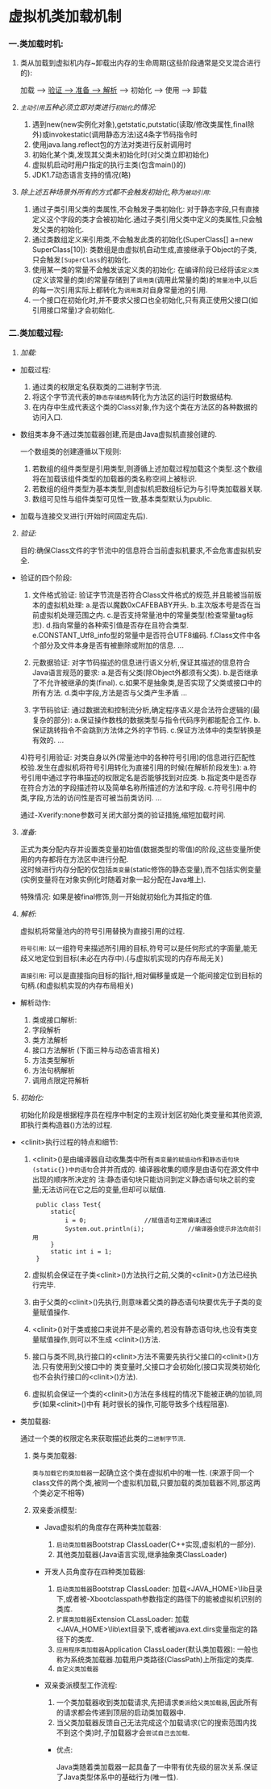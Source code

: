 # 虚拟机类加载机制
					
### 一.类加载时机:
  
1. 类从加载到虚拟机内存~卸载出内存的生命周期(这些阶段通常是交叉混合进行的):

    加载 --> [验证 -->  准备 -->  解析](这部分统称为连接) --> 初始化 --> 使用 --> 卸载
  
2. *`主动引用`五种必须立即对类进行`初始化`的情况:*

    1. 遇到new(new实例化对象),getstatic,putstatic(读取/修改类属性,final除外)或invokestatic(调用静态方法)这4条字节码指令时
    2. 使用java.lang.reflect包的方法对类进行反射调用时
    3. 初始化某个类,发现其父类未初始化时(对父类立即初始化)
    4. 虚拟机启动时用户指定的执行主类(包含main()的)
    5. JDK1.7动态语言支持的情况(略)
  

3. *除上述五种场景外所有的方式都不会触发初始化,称为`被动引用`:*

    1. 通过子类引用父类的类属性,不会触发子类初始化:
      对于静态字段,只有直接定义这个字段的类才会被初始化.通过子类引用父类中定义的类属性,只会触发父类的初始化.
    2. 通过类数组定义来引用类,不会触发此类的初始化(SuperClass[] a=new SuperClass[10]):
      类数组是由虚拟机自动生成,直接继承于Object的子类,只会触发`[SuperClass`的初始化.
    3. 使用某一类的常量不会触发该定义类的初始化:
      在编译阶段已经将该`定义类`(定义该常量的类)的常量存储到了`调用类`(调用此常量的类)的`常量池`中,以后的每一次引用实际上都转化为`调用类`对自身常量池的引用.
    4.  一个接口在初始化时,并不要求父接口也全初始化,只有真正使用父接口(如引用接口常量)才会初始化.



### 二.类加载过程:

1. *加载:*

  + 加载过程:

    1) 通过类的权限定名获取类的二进制字节流.
    2) 将这个字节流代表的`静态存储结构`转化为方法区的运行时数据结构.
    3) 在内存中生成代表这个类的Class对象,作为这个类在方法区的各种数据的访问入口.
      
  + 数组类本身不通过类加载器创建,而是由Java虚拟机直接创建的.

    一个数组类的创建遵循以下规则:

      1) 若数组的组件类型是引用类型,则遵循上述加载过程加载这个类型.这个数组将在加载该组件类型的加载器的类名称空间上被标识.
      2) 若数组的组件类型为基本类型,则虚拟机把数组标记为与引导类加载器关联.
      3) 数组可见性与组件类型可见性一致,基本类型默认为public.
    
  + 加载与连接交叉进行(开始时间固定先后).
  
2. *验证:*

    目的:确保Class文件的字节流中的信息符合当前虚拟机要求,不会危害虚拟机安全.
    
  + 验证的四个阶段:
    
      1) 文件格式验证:
        验证字节流是否符合Class文件格式的规范,并且能被当前版本的虚拟机处理:
          a.是否以魔数0xCAFEBABY开头.
          b.主次版本号是否在当前虚拟机处理范围之内.
          c.是否支持常量池中的常量类型(检查常量tag标志).
          d.指向常量的各种索引值是否存在且符合类型.
          e.CONSTANT_Utf8_info型的常量中是否符合UTF8编码.
          f.Class文件中各个部分及文件本身是否有被删除或附加的信息.
          ...
          
      2) 元数据验证:
        对字节码描述的信息进行语义分析,保证其描述的信息符合Java语言规范的要求:
          a.是否有父类(除Object外都须有父类).
          b.是否继承了不允许被继承的类(final).
          c.如果不是抽象类,是否实现了父类或接口中的所有方法.
      	  d.类中字段,方法是否与父类产生矛盾
      	  ...
      
      3) 字节码验证:
        通过数据流和控制流分析,确定程序语义是合法符合逻辑的(最复杂的部分):
          a.保证操作数栈的数据类型与指令代码序列都能配合工作.
          b.保证跳转指令不会跳到方法体之外的字节码.
          c.保证方法体中的类型转换是有效的.
          ... 
     
      4)符号引用验证:
        对类自身以外(常量池中的各种符号引用)的信息进行匹配性校验.发生在虚拟机将符号引用转化为直接引用的时候(在解析阶段发生):
          a.符号引用中通过字符串描述的权限定名是否能够找到对应类.
          b.指定类中是否存在符合方法的字段描述符以及简单名称所描述的方法和字段.
          c.符号引用中的类,字段,方法的访问性是否可被当前类访问.
          ...
    
    通过-Xverify:none参数可关闭大部分类的验证措施,缩短加载时间.
    

3. *准备:*

    正式为类分配内存并设置类变量初始值(数据类型的零值)的阶段,这些变量所使用的内存都将在方法区中进行分配.<br>
    这时候进行内存分配的仅包括`类变量`(static修饰的静态变量),而不包括实例变量(实例变量将在对象实例化时随着对象一起分配在Java堆上).

    特殊情况: 如果是被final修饰,则一开始就初始化为其指定的值.
  

4. *解析:*

    虚拟机将常量池内的符号引用替换为直接引用的过程.
    
    `符号引用`: 以一组符号来描述所引用的目标,符号可以是任何形式的字面量,能无歧义地定位到目标(未必在内存中).(与虚拟机实现的内存布局无关)
    
    `直接引用`: 可以是直接指向目标的指针,相对偏移量或是一个能间接定位到目标的句柄.(和虚拟机实现的内存布局相关)
    
  + 解析动作:

      1) 类或接口解析:
      2) 字段解析
      3) 类方法解析
      4) 接口方法解析
      (下面三种与动态语言相关)
      5) 方法类型解析
      6) 方法句柄解析
      7) 调用点限定符解析
      
 
  
  
5. *初始化:*

    初始化阶段是根据程序员在程序中制定的主观计划区初始化类变量和其他资源,即执行类构造器<clinit>()方法的过程.
    
  + \<clinit\>执行过程的特点和细节:
      1) \<clinit\>()是由编译器自动收集类中所有`类变量的赋值动作`和`静态语句块(static{})中的语句`合并并而成的.
      编译器收集的顺序是由语句在源文件中出现的顺序所决定的
      注:静态语句块只能访问到定义静态语句块之前的变量;无法访问在它之后的变量,但却可以赋值.
      

      		  public class Test{
      			  static{
      				  i = 0;				//赋值语句正常编译通过
      				  System.out.println(i);			//编译器会提示非法向前引用
      			  }
      			  static int i = 1;
      		  }
      

      2) 虚拟机会保证在子类\<clinit\>()方法执行之前,父类的\<clinit\>()方法已经执行完毕.
      
      3) 由于父类的\<clinit\>()先执行,则意味着父类的静态语句块要优先于子类的变量赋值操作.
      
      4) \<clinit\>()对于类或接口来说并不是必需的,若没有静态语句块,也没有类变量赋值操作,则可以不生成
      \<clinit\>()方法.
      
      5) 接口与类不同,执行接口的\<clinit\>方法不需要先执行父接口的\<clinit\>()方法.只有使用到父接口中的
      类变量时,父接口才会初始化(接口实现类初始化也不会执行接口的\<clinit\>()方法).
      
      6) 虚拟机会保证一个类的\<clinit\>()方法在多线程的情况下能被正确的加锁,同步(如果\<clinit\>()中有
      耗时很长的操作,可能导致多个线程阻塞).
      
      
      
      
+ 类加载器:

  通过一个类的权限定名来获取描述此类的`二进制字节流`.

  1. 类与类加载器:
    
      `类与加载它的类加载器`一起确立这个类在虚拟机中的唯一性.
    (来源于同一个class文件的两个类,被同一个虚拟机加载,只要加载的类加载器不同,那这两个类必定不相等)
  
  2. 双亲委派模型:
    
      + Java虚拟机的角度存在两种类加载器:

        1) `启动类加载器`Bootstrap ClassLoader(C++实现,虚拟机的一部分).
        2) 其他类加载器(Java语言实现,继承抽象类ClassLoader)
   
      + 开发人员角度存在四种类加载器:

        1) `启动类加载器`Bootstrap ClassLoader:
        加载<JAVA_HOME>\lib目录下,或者被-Xbootclasspath参数指定的路径下的能被虚拟机识别的类库.
        2) `扩展类加载器`Extension CLassLoader:
        加载<JAVA_HOME>\lib\ext目录下,或者被java.ext.dirs变量指定的路径下的类库.
        3) `应用程序类加载器`Application ClassLoader(默认类加载器):
        一般也称为系统类加载器.加载用户类路径(ClassPath)上所指定的类库.
        4) `自定义类加载器`
      
      + 双亲委派模型工作流程:

        1) 一个类加载器收到类加载请求,先把请求`委派`给`父类加载器`,因此所有的请求都会传递到顶层的启动类加载器中.
        2) 当父类加载器反馈自己无法完成这个加载请求(它的搜索范围内找不到这个类)时,子加载器才会`尝试自己去加载`.

        - 优点: 

          Java类随着类加载器一起具备了一中带有优先级的层次关系.保证了Java类型体系中的基础行为(唯一性).
    
  
  
  
